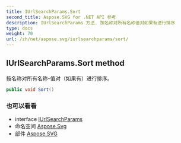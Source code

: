 ```yaml
---
title: IUrlSearchParams.Sort
second_title: Aspose.SVG for .NET API 参考
description: IUrlSearchParams 方法. 按名称对所有名称值对如果有进行排序
type: docs
weight: 70
url: /zh/net/aspose.svg/iurlsearchparams/sort/
---
```

## IUrlSearchParams.Sort method

按名称对所有名称-值对（如果有）进行排序。

```csharp
public void Sort()
```

### 也可以看看

* interface [IUrlSearchParams](../)
* 命名空间 [Aspose.Svg](../../iurlsearchparams/)
* 部件 [Aspose.SVG](../../../)



